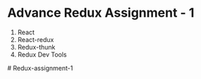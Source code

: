 # Advance Redux Assignment - 1

1. React
2. React-redux
3. Redux-thunk
4. Redux Dev Tools




#   R e d u x - a s s i g n m e n t - 1  
 